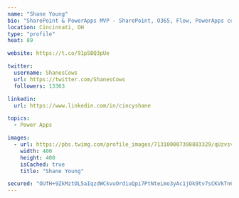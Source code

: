 ```yaml
---
name: "Shane Young"
bio: "SharePoint & PowerApps MVP - SharePoint, O365, Flow, PowerApps consulting? @PowerApps911 | Pure Snark? You found it."
location: Cincinnati, OH
type: "profile"
heat: 89

website: https://t.co/91p5BQ3pUe

twitter:
  username: ShanesCows
  url: https://twitter.com/ShanesCows
  followers: 13363

linkedin:
  url: https://www.linkedin.com/in/cincyshane

topics:
  - Power Apps

images:
  - url: https://pbs.twimg.com/profile_images/713100007398883329/qUzvsvQ3_400x400.jpg
    width: 400
    height: 400
    isCached: true
    title: "Shane Young"

secured: "OUfH+9ZkMztOL5aIqzdWCkvuOrdiuQpi7PtNteLmo3yAc1jOk9tv7sCKVkTn6GSPND/hP/Dn/AAXCxlI979d2Gn4xqIHa3GgApSzj5RP51jyW5CIvpOxtdwCEfkyocOSZOc9WWAJWEjlT6oe4F9v02vsuPriTjJH9EOvd9jFH12m6qWx3uZpd18dIQmy3TaBFvD2olB2zr5QYMdJ0AQVb3WZASG9t7fQ6Hd72agIBuMKuRNDV+bw4xNM/d2N6qBK63yjHucveQrvyHL0PIlP3ynFcUWmIeIUe4EtG5nac/zqCpcmTmrT7TcRWvcPXcDU45nLOVH9vCXFi4xpPctOC/9LDQL3R6yh+IXIwAAFhPS+6itWtBJZWX8CHoHvcprSFtpwH9V27vPJKm5hie1MRtBvzaHrnXXUGrwuIzNnSNc=;snjJL2kvRpX4MiK0A88aoA=="
---
```


